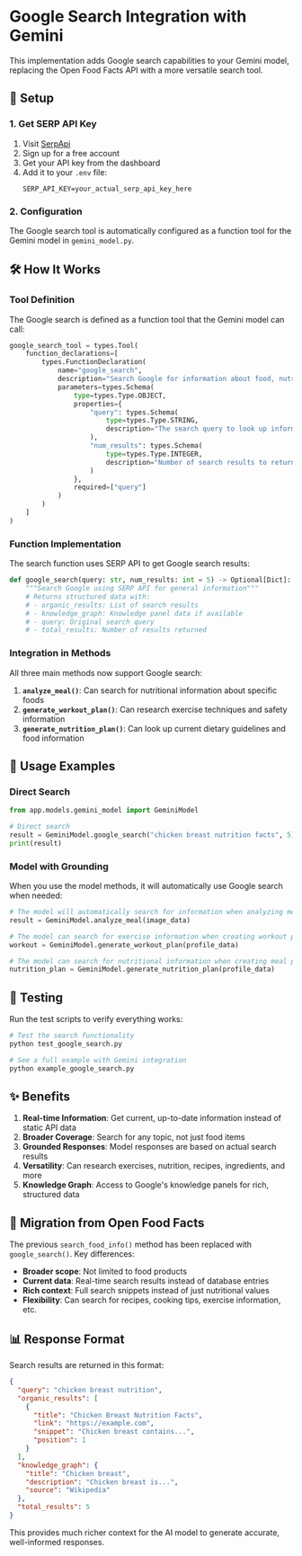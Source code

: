 # Google Search Integration with Gemini

This implementation adds Google search capabilities to your Gemini model, replacing the Open Food Facts API with a more versatile search tool.

## 🔧 Setup

### 1. Get SERP API Key

1. Visit [SerpApi](https://serpapi.com/)
2. Sign up for a free account
3. Get your API key from the dashboard
4. Add it to your `.env` file:
   ```
   SERP_API_KEY=your_actual_serp_api_key_here
   ```

### 2. Configuration

The Google search tool is automatically configured as a function tool for the Gemini model in `gemini_model.py`.

## 🛠️ How It Works

### Tool Definition

The Google search is defined as a function tool that the Gemini model can call:

```python
google_search_tool = types.Tool(
    function_declarations=[
        types.FunctionDeclaration(
            name="google_search",
            description="Search Google for information about food, nutrition, recipes, or any general topic",
            parameters=types.Schema(
                type=types.Type.OBJECT,
                properties={
                    "query": types.Schema(
                        type=types.Type.STRING,
                        description="The search query to look up information"
                    ),
                    "num_results": types.Schema(
                        type=types.Type.INTEGER,
                        description="Number of search results to return (default: 5)"
                    )
                },
                required=["query"]
            )
        )
    ]
)
```

### Function Implementation

The search function uses SERP API to get Google search results:

```python
def google_search(query: str, num_results: int = 5) -> Optional[Dict]:
    """Search Google using SERP API for general information"""
    # Returns structured data with:
    # - organic_results: List of search results
    # - knowledge_graph: Knowledge panel data if available
    # - query: Original search query
    # - total_results: Number of results returned
```

### Integration in Methods

All three main methods now support Google search:

1. **`analyze_meal()`**: Can search for nutritional information about specific foods
2. **`generate_workout_plan()`**: Can research exercise techniques and safety information
3. **`generate_nutrition_plan()`**: Can look up current dietary guidelines and food information

## 🚀 Usage Examples

### Direct Search

```python
from app.models.gemini_model import GeminiModel

# Direct search
result = GeminiModel.google_search("chicken breast nutrition facts", 5)
print(result)
```

### Model with Grounding

When you use the model methods, it will automatically use Google search when needed:

```python
# The model will automatically search for information when analyzing meals
result = GeminiModel.analyze_meal(image_data)

# The model can search for exercise information when creating workout plans
workout = GeminiModel.generate_workout_plan(profile_data)

# The model can search for nutritional information when creating meal plans
nutrition_plan = GeminiModel.generate_nutrition_plan(profile_data)
```

## 🧪 Testing

Run the test scripts to verify everything works:

```bash
# Test the search functionality
python test_google_search.py

# See a full example with Gemini integration
python example_google_search.py
```

## ✨ Benefits

1. **Real-time Information**: Get current, up-to-date information instead of static API data
2. **Broader Coverage**: Search for any topic, not just food items
3. **Grounded Responses**: Model responses are based on actual search results
4. **Versatility**: Can research exercises, nutrition, recipes, ingredients, and more
5. **Knowledge Graph**: Access to Google's knowledge panels for rich, structured data

## 🔄 Migration from Open Food Facts

The previous `search_food_info()` method has been replaced with `google_search()`. Key differences:

- **Broader scope**: Not limited to food products
- **Current data**: Real-time search results instead of database entries
- **Rich context**: Full search snippets instead of just nutritional values
- **Flexibility**: Can search for recipes, cooking tips, exercise information, etc.

## 📊 Response Format

Search results are returned in this format:

```json
{
  "query": "chicken breast nutrition",
  "organic_results": [
    {
      "title": "Chicken Breast Nutrition Facts",
      "link": "https://example.com",
      "snippet": "Chicken breast contains...",
      "position": 1
    }
  ],
  "knowledge_graph": {
    "title": "Chicken breast",
    "description": "Chicken breast is...",
    "source": "Wikipedia"
  },
  "total_results": 5
}
```

This provides much richer context for the AI model to generate accurate, well-informed responses.
